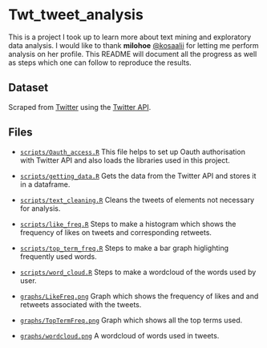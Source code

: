 # Twt_tweet_analysis

This is a project I took up to learn more about text mining and exploratory data analysis. I would like to thank **milohoe** [@kosaalii](https://twitter.com/kosaalii) for letting me perform analysis on her profile. This README will document all the progress as well as steps which one can follow to reproduce the results. 

## Dataset

Scraped from [Twitter](https://twitter.com/explore) using the [Twitter API](https://developer.twitter.com/en).

## Files

- [`scripts/Oauth_access.R`](https://github.com/ThenoobMario/Twt_tweet_analysis/blob/master/scripts/Oauth_access.R) This file helps to set up Oauth authorisation with Twitter API and also loads the libraries used in this project.
    

- [`scripts/getting_data.R`](https://github.com/ThenoobMario/Twt_tweet_analysis/blob/master/scripts/getting_data.R) Gets the data from the Twitter API and stores it in a dataframe.

- [`scripts/text_cleaning.R`](https://github.com/ThenoobMario/Twt_tweet_analysis/blob/master/scripts/text_cleaning.R) Cleans the tweets of elements not necessary for analysis.

- [`scripts/like_freq.R`](https://github.com/ThenoobMario/Twt_tweet_analysis/blob/master/scripts/like_freq.R) Steps to make a histogram which shows the frequency of likes on tweets and corresponding retweets.

- [`scripts/top_term_freq.R`](https://github.com/ThenoobMario/Twt_tweet_analysis/blob/master/scripts/top_term_freq.R) Steps to make a bar graph higlighting frequently used words.

- [`scripts/word_cloud.R`](https://github.com/ThenoobMario/Twt_tweet_analysis/blob/master/scripts/word_cloud.R) Steps to make a wordcloud of the words used by user.

- [`graphs/LikeFreq.png`](https://github.com/ThenoobMario/Twt_tweet_analysis/blob/master/graphs/LikeFreq.png) Graph which shows the frequency of likes and and retweets associated with the tweets.

- [`graphs/TopTermFreq.png`](https://github.com/ThenoobMario/Twt_tweet_analysis/blob/master/graphs/TopTermFreq.png) Graph which shows all the top terms used.

- [`graphs/wordcloud.png`](https://github.com/ThenoobMario/Twt_tweet_analysis/blob/master/graphs/wordcloud.png) A wordcloud of words used in tweets. 